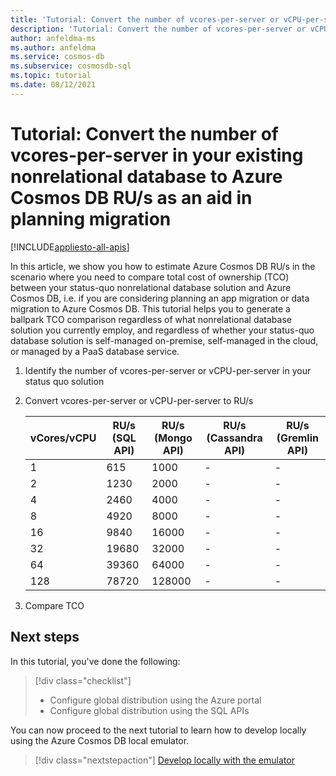 ```yaml
---
title: 'Tutorial: Convert the number of vcores-per-server or vCPU-per-server in your existing nonrelational database to Azure Cosmos DB RU/s as an aid in planning migration'
description: 'Tutorial: Convert the number of vcores-per-server or vCPU-per-server in your existing nonrelational database to Azure Cosmos DB RU/s as an aid in planning migration'
author: anfeldma-ms
ms.author: anfeldma
ms.service: cosmos-db
ms.subservice: cosmosdb-sql
ms.topic: tutorial
ms.date: 08/12/2021
---
```

# Tutorial: Convert the number of vcores-per-server in your existing nonrelational database to Azure Cosmos DB RU/s as an aid in planning migration
[!INCLUDE[appliesto-all-apis](includes/appliesto-all-apis.md)]

In this article, we show you how to estimate Azure Cosmos DB RU/s in the scenario where you need to compare total cost of ownership (TCO) between your status-quo nonrelational database solution and Azure Cosmos DB, i.e. if you are considering planning an app migration or data migration to Azure Cosmos DB. This tutorial helps you to generate a ballpark TCO comparison regardless of what nonrelational database solution you currently employ, and regardless of whether your status-quo database solution is self-managed on-premise, self-managed in the cloud, or managed by a PaaS database service.

1. Identify the number of vcores-per-server or vCPU-per-server in your status quo solution

2. Convert vcores-per-server or vCPU-per-server to RU/s

    | vCores/vCPU | RU/s (SQL API) | RU/s (Mongo API) | RU/s (Cassandra API) | RU/s (Gremlin API) |
    |-------------|----------------|------------------|----------------------|--------------------|
    | 1           | 615            |            1000  | -                    | -                  |
    | 2           | 1230            |            2000  | -                    | -                  |
    | 4           | 2460            |            4000  | -                    | -                  |
    | 8           | 4920            |            8000  | -                    | -                  |
    | 16           | 9840            |            16000  | -                    | -                  |
    | 32           | 19680            |            32000  | -                    | -                  |
    | 64           | 39360            |            64000  | -                    | -                  |
    | 128           | 78720            |            128000  | -                    | -                  |

3. Compare TCO

## Next steps

In this tutorial, you've done the following:

> [!div class="checklist"]
> * Configure global distribution using the Azure portal
> * Configure global distribution using the SQL APIs

You can now proceed to the next tutorial to learn how to develop locally using the Azure Cosmos DB local emulator.

> [!div class="nextstepaction"]
> [Develop locally with the emulator](local-emulator.md)

[regions]: https://azure.microsoft.com/regions/